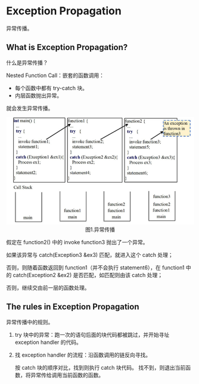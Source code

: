 # Exception Propagation

异常传播。

## What is Exception Propagation?

什么是异常传播？

Nested Function Call：嵌套的函数调用：

- 每个函数中都有 try-catch 块。
- 内层函数抛出异常。

就会发生异常传播。

<img src="942-1.png" alt="942-1" style="zoom:80%;" />

<center>图1.异常传播</center>

假定在 function2() 中的 invoke function3 抛出了一个异常。

如果该异常与 catch(Exception3 &ex3) 匹配，就进入这个 catch 处理；

否则，则随着函数返回到 function1（并不会执行 statement6），在 function1 中的 catch(Exception2 &ex2) 是否匹配，如匹配则由该 catch 处理；

否则，继续交由前一层的函数处理。

## The rules in Exception Propagation

异常传播中的规则。

1. try 块中的异常：跑一次的语句后面的块代码都被跳过，并开始寻址 exception handler 的代码。

2. 找 exception handler 的流程：沿函数调用的链反向寻找。

   按 catch 块的顺序对比，找到则执行 catch 块代码。
   找不到，则退出当前函数，将异常传给调用当前函数的函数。

